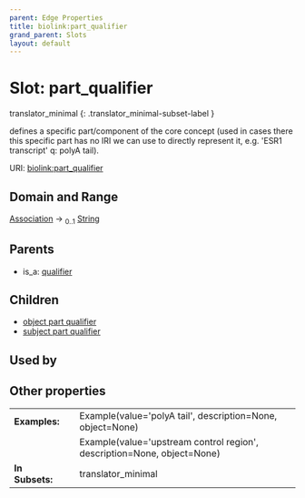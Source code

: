 ```yaml
---
parent: Edge Properties
title: biolink:part_qualifier
grand_parent: Slots
layout: default
---
```


# Slot: part_qualifier

translator_minimal
{: .translator_minimal-subset-label }


defines a specific part/component of the core concept (used in cases there this specific part has no IRI we can use to directly represent it, e.g. 'ESR1 transcript' q: polyA tail).

URI: [biolink:part_qualifier](https://w3id.org/biolink/part_qualifier)

## Domain and Range

[Association](Association.md) ->  <sub>0..1</sub> [String](types/String.md)

## Parents

 *  is_a: [qualifier](qualifier.md)

## Children

 *  [object part qualifier](object_part_qualifier.md)
 *  [subject part qualifier](subject_part_qualifier.md)

## Used by


## Other properties

|  |  |  |
| --- | --- | --- |
| **Examples:** | | Example(value='polyA tail', description=None, object=None) |
|  | | Example(value='upstream control region', description=None, object=None) |
| **In Subsets:** | | translator_minimal |

